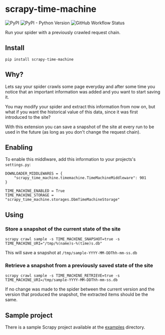 # scrapy-time-machine

![PyPI](https://img.shields.io/pypi/v/scrapy-time-machine)
![PyPI - Python Version](https://img.shields.io/pypi/pyversions/scrapy-time-machine)
![GitHub Workflow Status](https://img.shields.io/github/workflow/status/heylouiz/scrapy-time-machine/Unit%20tests)

Run your spider with a previously crawled request chain.

## Install

    pip install scrapy-time-machine

## Why?

Lets say your spider crawls some page everyday and after some time you notice that an important information was added and you want to start saving it.

You may modify your spider and extract this information from now on, but what if you want the historical value of this data, since it was first introduced to the site?

With this extension you can save a snapshot of the site at every run to be used in the future (as long as you don't change the request chain).

## Enabling

To enable this middlware, add this information to your projects's `settings.py`:

    DOWNLOADER_MIDDLEWARES = {
        "scrapy_time_machine.timemachine.TimeMachineMiddleware": 901
    }
    
    TIME_MACHINE_ENABLED = True
    TIME_MACHINE_STORAGE = "scrapy_time_machine.storages.DbmTimeMachineStorage"

## Using

### Store a snapshot of the current state of the site

`scrapy crawl sample -s TIME_MACHINE_SNAPSHOT=true -s TIME_MACHINE_URI="/tmp/%(name)s-%(time)s.db"`

This will save a snapshot at `/tmp/sample-YYYY-MM-DDThh-mm-ss.db`


### Retrieve a snapshot from a previously saved state of the site

`scrapy crawl sample -s TIME_MACHINE_RETRIEVE=true -s TIME_MACHINE_URI=/tmp/sample-YYYY-MM-DDThh-mm-ss.db`

If no change was made to the spider between the current version and the version that produced the snapshot, the extracted items should be the same.


## Sample project

There is a sample Scrapy project available at the [examples](examples/project/) directory.

